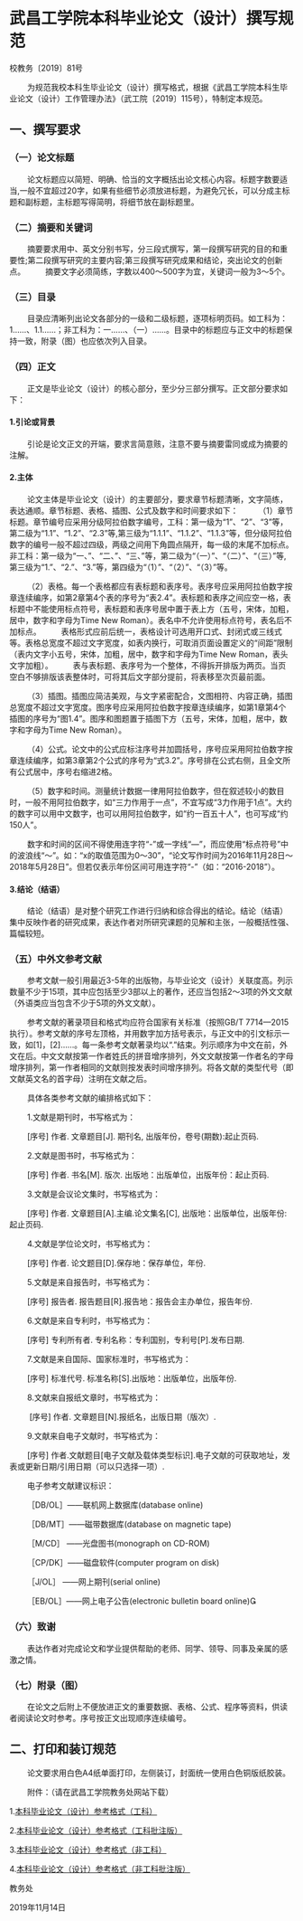 # 武昌工学院本科毕业论文（设计）撰写规范

校教务〔2019〕81号

        为规范我校本科生毕业论文（设计）撰写格式，根据《武昌工学院本科生毕业论文（设计）工作管理办法》（武工院〔2019〕115号），特制定本规范。

## 一、撰写要求

### （一）论文标题

        论文标题应以简短、明确、恰当的文字概括出论文核心内容。标题字数要适当,一般不宜超过20字，如果有些细节必须放进标题，为避免冗长，可以分成主标题和副标题，主标题写得简明，将细节放在副标题里。

### （二）摘要和关键词

        摘要要求用中、英文分别书写，分三段式撰写，第一段撰写研究的目的和重要性;第二段撰写研究的主要内容;第三段撰写研究成果和结论，突出论文的创新点。
        摘要文字必须简练，字数以400～500字为宜，关键词一般为3～5个。

### （三）目录

        目录应清晰列出论文各部分的一级和二级标题，逐项标明页码。如工科为：1……、1.1……；非工科为：一……、（一）……。目录中的标题应与正文中的标题保持一致，附录（图）也应依次列入目录。

### （四）正文

        正文是毕业论文（设计）的核心部分，至少分三部分撰写。正文部分要求如下：

#### 1.引论或背景

        引论是论文正文的开端，要求言简意赅，注意不要与摘要雷同或成为摘要的注解。

#### 2.主体

        论文主体是毕业论文（设计）的主要部分，要求章节标题清晰，文字简练，表达通顺。章节标题、表格、插图、公式及数字和时间要求如下：
        （1）章节标题。章节编号应采用分级阿拉伯数字编号，工科：第一级为“1”、“2”、“3”等，第二级为“1.1”、“1.2”、“2.3”等,第三级为“1.1.1”、“1.1.2”、“1.1.3”等，但分级阿拉伯数字的编号一般不超过四级，两级之间用下角圆点隔开，每一级的末尾不加标点。非工科：第一级为“一、”、“二、”、“三、”等，第二级为“（一）”、“（二）”、“（三）”等,第三级为“1.”、“2.”、“3.”等，第四级为“（1）”、“（2）”、“（3）”等。

        （2）表格。每一个表格都应有表标题和表序号。表序号应采用阿拉伯数字按章连续编序，如第2章第4个表的序号为“表2.4”。表标题和表序之间应空一格，表标题中不能使用标点符号，表标题和表序号居中置于表上方（五号，宋体，加粗，居中，数字和字母为Time New Roman）。表名中不允许使用标点符号，表名后不加标点。
        表格形式应前后统一，表格设计可选用开口式、封闭式或三线式等。表格总宽度不超过文字宽度，如表内换行，可取消页面设置定义的“间距”限制（表内文字小五号，宋体，加粗，居中，数字和字母为Time New Roman，表头文字加粗）。
        表与表标题、表序号为一个整体，不得拆开排版为两页。当页空白不够排版该表整体时，可将其后文字部分提前，将表移至次页最前面。

        （3）插图。插图应简洁美观，与文字紧密配合，文图相符、内容正确，插图总宽度不超过文字宽度。图序号应采用阿拉伯数字按章连续编序，如第1章第4个插图的序号为“图1.4”。图序和图题置于插图下方（五号，宋体，加粗，居中，数字和字母为Time New Roman）。

        （4）公式。论文中的公式应标注序号并加圆括号，序号应采用阿拉伯数字按章连续编序，如第3章第2个公式的序号为“式3.2”。序号排在公式右侧，且全文所有公式居中，序号右缩进2格。

        （5）数字和时间。测量统计数据一律用阿拉伯数字，但在叙述较小的数目时，一般不用阿拉伯数字，如“三力作用于一点”，不宜写成“3力作用于1点”。大约的数字可以用中文数字，也可以用阿拉伯数字，如“约一百五十人”，也可写成“约150人”。

        数字和时间的区间不得使用连字符“-”或一字线“—”，而应使用“标点符号”中的波浪线“～”。如：“x的取值范围为0～30”，“论文写作时间为2016年11月28日～2018年5月28日”。但若仅表示年份区间可用连字符“-”（如：“2016-2018”）。

#### 3.结论（结语）

        结论（结语）是对整个研究工作进行归纳和综合得出的结论。结论（结语）集中反映作者的研究成果，表达作者对所研究课题的见解和主张，一般概括性强、篇幅较短。

### （五）中外文参考文献

        参考文献一般引用最近3-5年的出版物，与毕业论文（设计）关联度高。列示数量不少于15项，其中应包括至少3部以上的著作，还应当包括2～3项的外文文献（外语类应当包含不少于5项的外文文献）。

        参考文献的著录项目和格式均应符合国家有关标准（按照GB/T 7714—2015执行）。参考文献的序号左顶格，并用数字加方括号表示，与正文中的引文标示一致，如[1]，[2]……。每一条参考文献著录均以“.”结束。列示顺序为中文在前，外文在后。中文文献按第一作者姓氏的拼音增序排列，外文文献按第一作者名的字母增序排列，第一作者相同的文献则按发表时间增序排列。将各文献的类型代号（即文献英文名的首字母）注明在文献之后。

        具体各类参考文献的编排格式如下：

        1.文献是期刊时，书写格式为：

        [序号] 作者. 文章题目[J]. 期刊名, 出版年份，卷号(期数):起止页码.

        2.文献是图书时，书写格式为：

        [序号] 作者. 书名[M]. 版次. 出版地：出版单位，出版年份：起止页码.

        3.文献是会议论文集时，书写格式为：

        [序号] 作者. 文章题目[A].主编.论文集名[C], 出版地：出版单位，出版年份:起止页码.

        4.文献是学位论文时，书写格式为：

        [序号] 作者. 论文题目[D].保存地：保存单位，年份.

        5.文献是来自报告时，书写格式为：

        [序号] 报告者. 报告题目[R].报告地：报告会主办单位，报告年份.

        6.文献是来自专利时，书写格式为：

        [序号] 专利所有者. 专利名称：专利国别，专利号[P].发布日期. 

        7.文献是来自国际、国家标准时，书写格式为： 

        [序号] 标准代号. 标准名称[S].出版地：出版单位，出版年份.

        8.文献来自报纸文章时，书写格式为： 

         [序号] 作者. 文章题目[N].报纸名，出版日期（版次）.

        9.文献来自电子文献时，书写格式为： 

        [序号] 作者.文献题目[电子文献及载体类型标识].电子文献的可获取地址，发表或更新日期/引用日期（可以只选择一项）.

        电子参考文献建议标识：

        ［DB/OL］——联机网上数据库(database online)

        ［DB/MT］——磁带数据库(database on magnetic tape)

        ［M/CD］ ——光盘图书(monograph on CD-ROM)

        ［CP/DK］——磁盘软件(computer program on disk)

        ［J/OL］ ——网上期刊(serial online)

        ［EB/OL］——网上电子公告(electronic bulletin board online)

### （六）致谢

        表达作者对完成论文和学业提供帮助的老师、同学、领导、同事及亲属的感激之情。

### （七）附录（图）

        在论文之后附上不便放进正文的重要数据、表格、公式、程序等资料，供读者阅读论文时参考。序号按正文出现顺序连续编号。

## 二、打印和装订规范

        论文要求用白色A4纸单面打印，左侧装订，封面统一使用白色铜版纸胶装。

        附件：（请在武昌工学院教务处网站下载）

1.[本科毕业论文（设计）参考格式（工科）](http://jwc.wuit.cn/system/_content/download.jsp?urltype=news.DownloadAttachUrl&owner=741414281&wbfileid=120097)

2.[本科毕业论文（设计）参考格式（工科批注版）](http://jwc.wuit.cn/system/_content/download.jsp?urltype=news.DownloadAttachUrl&owner=741414281&wbfileid=120098)

3.[本科毕业论文（设计）参考格式（非工科）](http://jwc.wuit.cn/system/_content/download.jsp?urltype=news.DownloadAttachUrl&owner=741414281&wbfileid=120099)

4.[本科毕业论文（设计）参考格式（非工科批注版）](http://jwc.wuit.cn/system/_content/download.jsp?urltype=news.DownloadAttachUrl&owner=741414281&wbfileid=120100)

教务处

2019年11月14日